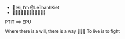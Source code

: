 - 👋 Hi, I’m @LeThanhKiet
- 🙂🙂🙂😌😌😌😎😎😎😏😏😏

PTIT ==> EPU

Where there is a will, there is a way 💪💪💪
To live is to fight




<!---
LeThanhKiet/LeThanhKiet is a ✨ special ✨ repository because its `README.md` (this file) appears on your GitHub profile.
You can click the Preview link to take a look at your changes.
--->

